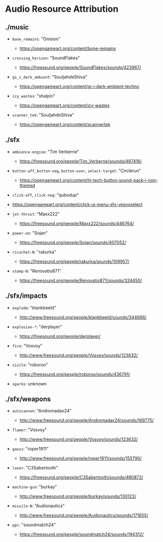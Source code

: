 # Audio Resource Attribution

## ./music

- `bone_remains`: "Onision"
  - https://opengameart.org/content/bone-remains

- `crossing_horizon`: "SoundFlakes"
  - https://freesound.org/people/SoundFlakes/sounds/423967/

- `gi_i_dark_ambient`: "SouljahdeShiva"
  - https://opengameart.org/content/gi-i-dark-ambient-techno

- `icy_wastes`: "shalpin"
  - https://opengameart.org/content/icy-wastes

- `scanner_tek`: "SouljahdeShiva"
  - https://opengameart.org/content/scannertek



## ./sfx

- `ambience-engine`: "Tim Verberne"
  - https://freesound.org/people/Tim_Verberne/sounds/487416/

- `button-aff`, `button-neg`, `button-over`, `select-target`: "Circlerun"
  - https://opengameart.org/content/hi-tech-button-sound-pack-i-non-themed

 - `click-aff`, `click-neg`: "qubodup"
  - https://opengameart.org/content/click-ui-menu-sfx-yesnoselect

- `jet-thrust`: "Maxx222"
  - https://freesound.org/people/Maxx222/sounds/446764/

- `power-on`: "Sojan"
  - https://freesound.org/people/Sojan/sounds/407052/

- `ricochet-N`: "rakurka"
  - https://freesound.org/people/rakurka/sounds/109957/

- `stomp-N`: "Renovatio871"
  - https://freesound.org/people/Renovatio871/sounds/324450/

## ./sfx/impacts

- `explode`: "klankbeeld"
  - http://www.freesound.org/people/klankbeeld/sounds/344686/

- `explosion-*`: "derplayer"
  - https://freesound.org/people/derplayer/

- `fire`: "Vosvoy"
  - http://www.freesound.org/people/Vosvoy/sounds/123632/

- `sizzle`: "roboroo"
  - https://freesound.org/people/roboroo/sounds/436791/

- `sparks`: unknown

## ./sfx/weapons

- `autocannon`: "Andromadax24"
  - http://www.freesound.org/people/Andromadax24/sounds/169775/

- `flamer`: "Vosvoy"
  - http://www.freesound.org/people/Vosvoy/sounds/123632/

- `gauss`: "roper1911"
  - http://www.freesound.org/people/roper1911/sounds/155790/

- `laser`: "C3Sabertooth"
  - https://freesound.org/people/C3Sabertooth/sounds/480872/

- `machine-gun`: "burkay"
  - http://www.freesound.org/people/burkay/sounds/130123/

- `missile-N`: "Audionautics"
  - http://www.freesound.org/people/Audionautics/sounds/171655/

- `ppc`: "soundmatch24"
  - https://freesound.org/people/soundmatch24/sounds/194312/
